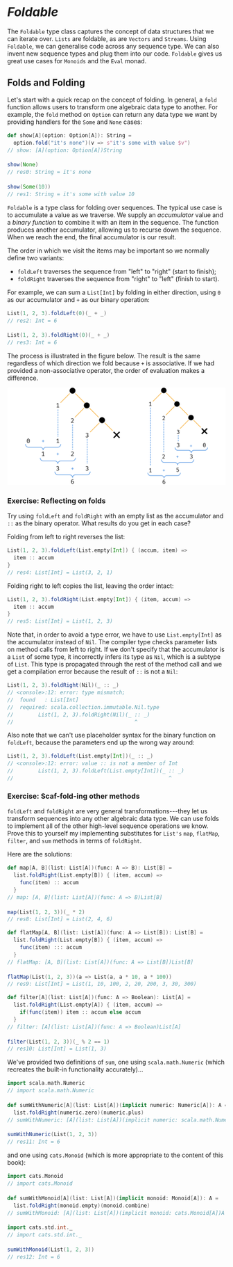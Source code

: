 # *Foldable*

The `Foldable` type class captures the concept of data structures that we can iterate over.
`Lists` are foldable, as are `Vectors` and `Streams`.
Using `Foldable`, we can generalise code across any sequence type.
We can also invent new sequence types and plug them into our code.
`Foldable` gives us great use cases for `Monoids` and the `Eval` monad.

## Folds and Folding

Let's start with a quick recap on the concept of folding.
In general, a `fold` function allows users to transform one algebraic data type to another.
For example, the `fold` method on `Option` can return any data type we want by providing handlers for the `Some` and `None` cases:

```scala
def show[A](option: Option[A]): String =
  option.fold("it's none")(v => s"it's some with value $v")
// show: [A](option: Option[A])String

show(None)
// res0: String = it's none

show(Some(10))
// res1: String = it's some with value 10
```

`Foldable` is a type class for folding over sequences.
The typical use case is to accumulate a value as we traverse.
We supply an *accumulator* value and a *binary function*
to combine it with an item in the sequence.
The function produces another accumulator,
allowing us to recurse down the sequence.
When we reach the end, the final accumulator is our result.

The order in which we visit the items may be important
so we normally define two variants:

- `foldLeft` traverses the sequence from "left" to "right" (start to finish);
- `foldRight` traverses the sequence from "right" to "left" (finish to start).

For example, we can sum a `List[Int]` by folding in either direction,
using `0` as our accumulator and `+` as our binary operation:

```scala
List(1, 2, 3).foldLeft(0)(_ + _)
// res2: Int = 6

List(1, 2, 3).foldRight(0)(_ + _)
// res3: Int = 6
```

The process is illustrated in the figure below. The result is the same regardless of which direction we fold because `+` is associative. If we had provided a non-associative operator, the order of evaluation makes a difference.

![Illustration of foldLeft and foldRight](src/pages/foldable/fold.png)

### Exercise: Reflecting on folds

Try using `foldLeft` and `foldRight` with an empty list as the accumulator and `::` as the binary operator. What results do you get in each case?

<div class="solution">
Folding from left to right reverses the list:

```scala
List(1, 2, 3).foldLeft(List.empty[Int]) { (accum, item) =>
  item :: accum
}
// res4: List[Int] = List(3, 2, 1)
```

Folding right to left copies the list, leaving the order intact:

```scala
List(1, 2, 3).foldRight(List.empty[Int]) { (item, accum) =>
  item :: accum
}
// res5: List[Int] = List(1, 2, 3)
```

Note that, in order to avoid a type error,
we have to use `List.empty[Int]` as the accumulator instead of `Nil`.
The compiler type checks parameter lists on method calls from left to right.
If we don't specify that the accumulator is a `List` of some type,
it incorrectly infers its type as `Nil`, which is a subtype of `List`.
This type is propagated through the rest of the method call
and we get a compilation error because the result of `::` is not a `Nil`:

```scala
List(1, 2, 3).foldRight(Nil)(_ :: _)
// <console>:12: error: type mismatch;
//  found   : List[Int]
//  required: scala.collection.immutable.Nil.type
//        List(1, 2, 3).foldRight(Nil)(_ :: _)
//                                       ^
```

Also note that we can't use placeholder syntax
for the binary function on `foldLeft`,
because the parameters end up the wrong way around:

```scala
List(1, 2, 3).foldLeft(List.empty[Int])(_ :: _)
// <console>:12: error: value :: is not a member of Int
//        List(1, 2, 3).foldLeft(List.empty[Int])(_ :: _)
//                                                  ^
```
</div>

### Exercise: Scaf-fold-ing other methods

`foldLeft` and `foldRight` are very general transformations---they let us transform sequences into any other algebraic data type. We can use folds to implement all of the other high-level sequence operations we know. Prove this to yourself my implementing substitutes for `List's` `map`, `flatMap`, `filter`, and `sum` methods in terms of `foldRight`.

<div class="solution">
Here are the solutions:

```scala
def map[A, B](list: List[A])(func: A => B): List[B] =
  list.foldRight(List.empty[B]) { (item, accum) =>
    func(item) :: accum
  }
// map: [A, B](list: List[A])(func: A => B)List[B]

map(List(1, 2, 3))(_ * 2)
// res8: List[Int] = List(2, 4, 6)
```

```scala
def flatMap[A, B](list: List[A])(func: A => List[B]): List[B] =
  list.foldRight(List.empty[B]) { (item, accum) =>
    func(item) ::: accum
  }
// flatMap: [A, B](list: List[A])(func: A => List[B])List[B]

flatMap(List(1, 2, 3))(a => List(a, a * 10, a * 100))
// res9: List[Int] = List(1, 10, 100, 2, 20, 200, 3, 30, 300)
```

```scala
def filter[A](list: List[A])(func: A => Boolean): List[A] =
  list.foldRight(List.empty[A]) { (item, accum) =>
    if(func(item)) item :: accum else accum
  }
// filter: [A](list: List[A])(func: A => Boolean)List[A]

filter(List(1, 2, 3))(_ % 2 == 1)
// res10: List[Int] = List(1, 3)
```

We've provided two definitions of `sum`,
one using `scala.math.Numeric`
(which recreates the built-in functionality accurately)...

```scala
import scala.math.Numeric
// import scala.math.Numeric

def sumWithNumeric[A](list: List[A])(implicit numeric: Numeric[A]): A =
  list.foldRight(numeric.zero)(numeric.plus)
// sumWithNumeric: [A](list: List[A])(implicit numeric: scala.math.Numeric[A])A

sumWithNumeric(List(1, 2, 3))
// res11: Int = 6
```

and one using `cats.Monoid`
(which is more appropriate to the content of this book):

```scala
import cats.Monoid
// import cats.Monoid

def sumWithMonoid[A](list: List[A])(implicit monoid: Monoid[A]): A =
  list.foldRight(monoid.empty)(monoid.combine)
// sumWithMonoid: [A](list: List[A])(implicit monoid: cats.Monoid[A])A

import cats.std.int._
// import cats.std.int._

sumWithMonoid(List(1, 2, 3))
// res12: Int = 6
```
</div>
